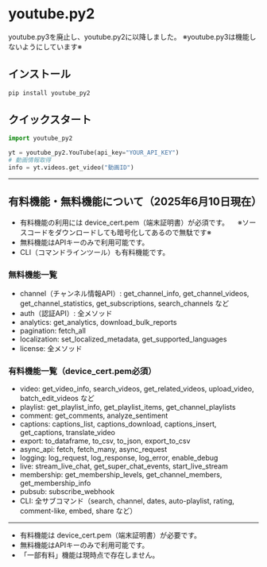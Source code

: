# youtube.py2

youtube.py3を廃止し、youtube.py2に以降しました。
※youtube.py3は機能しないようにしています※

## インストール

```sh
pip install youtube_py2
```

## クイックスタート

```python
import youtube_py2

yt = youtube_py2.YouTube(api_key="YOUR_API_KEY")
# 動画情報取得
info = yt.videos.get_video("動画ID")
```

---

## 有料機能・無料機能について（2025年6月10日現在）

- 有料機能の利用には device_cert.pem（端末証明書）が必須です。
　※ソースコードをダウンロードしても暗号化してあるので無駄です※
- 無料機能はAPIキーのみで利用可能です。
- CLI（コマンドラインツール）も有料機能です。

### 無料機能一覧
- channel（チャンネル情報API）: get_channel_info, get_channel_videos, get_channel_statistics, get_subscriptions, search_channels など
- auth（認証API）: 全メソッド
- analytics: get_analytics, download_bulk_reports
- pagination: fetch_all
- localization: set_localized_metadata, get_supported_languages
- license: 全メソッド

### 有料機能一覧（device_cert.pem必須）
- video: get_video_info, search_videos, get_related_videos, upload_video, batch_edit_videos など
- playlist: get_playlist_info, get_playlist_items, get_channel_playlists
- comment: get_comments, analyze_sentiment
- captions: captions_list, captions_download, captions_insert, get_captions, translate_video
- export: to_dataframe, to_csv, to_json, export_to_csv
- async_api: fetch, fetch_many, async_request
- logging: log_request, log_response, log_error, enable_debug
- live: stream_live_chat, get_super_chat_events, start_live_stream
- membership: get_membership_levels, get_channel_members, get_membership_info
- pubsub: subscribe_webhook
- CLI: 全サブコマンド（search, channel, dates, auto-playlist, rating, comment-like, embed, share など）

---

- 有料機能は device_cert.pem（端末証明書）が必要です。
- 無料機能はAPIキーのみで利用可能です。
- 「一部有料」機能は現時点で存在しません。
